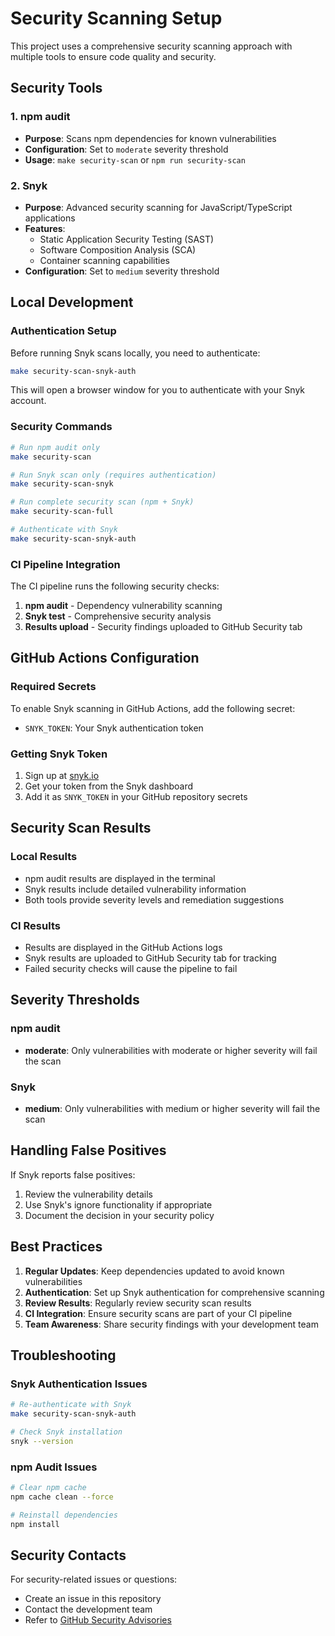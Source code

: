 # Security Scanning Setup

This project uses a comprehensive security scanning approach with multiple tools to ensure code quality and security.

## Security Tools

### 1. npm audit
- **Purpose**: Scans npm dependencies for known vulnerabilities
- **Configuration**: Set to `moderate` severity threshold
- **Usage**: `make security-scan` or `npm run security-scan`

### 2. Snyk
- **Purpose**: Advanced security scanning for JavaScript/TypeScript applications
- **Features**:
  - Static Application Security Testing (SAST)
  - Software Composition Analysis (SCA)
  - Container scanning capabilities
- **Configuration**: Set to `medium` severity threshold

## Local Development

### Authentication Setup
Before running Snyk scans locally, you need to authenticate:

```bash
make security-scan-snyk-auth
```

This will open a browser window for you to authenticate with your Snyk account.

### Security Commands

```bash
# Run npm audit only
make security-scan

# Run Snyk scan only (requires authentication)
make security-scan-snyk

# Run complete security scan (npm + Snyk)
make security-scan-full

# Authenticate with Snyk
make security-scan-snyk-auth
```

### CI Pipeline Integration

The CI pipeline runs the following security checks:

1. **npm audit** - Dependency vulnerability scanning
2. **Snyk test** - Comprehensive security analysis
3. **Results upload** - Security findings uploaded to GitHub Security tab

## GitHub Actions Configuration

### Required Secrets
To enable Snyk scanning in GitHub Actions, add the following secret:
- `SNYK_TOKEN`: Your Snyk authentication token

### Getting Snyk Token
1. Sign up at [snyk.io](https://snyk.io)
2. Get your token from the Snyk dashboard
3. Add it as `SNYK_TOKEN` in your GitHub repository secrets

## Security Scan Results

### Local Results
- npm audit results are displayed in the terminal
- Snyk results include detailed vulnerability information
- Both tools provide severity levels and remediation suggestions

### CI Results
- Results are displayed in the GitHub Actions logs
- Snyk results are uploaded to GitHub Security tab for tracking
- Failed security checks will cause the pipeline to fail

## Severity Thresholds

### npm audit
- **moderate**: Only vulnerabilities with moderate or higher severity will fail the scan

### Snyk
- **medium**: Only vulnerabilities with medium or higher severity will fail the scan

## Handling False Positives

If Snyk reports false positives:

1. Review the vulnerability details
2. Use Snyk's ignore functionality if appropriate
3. Document the decision in your security policy

## Best Practices

1. **Regular Updates**: Keep dependencies updated to avoid known vulnerabilities
2. **Authentication**: Set up Snyk authentication for comprehensive scanning
3. **Review Results**: Regularly review security scan results
4. **CI Integration**: Ensure security scans are part of your CI pipeline
5. **Team Awareness**: Share security findings with your development team

## Troubleshooting

### Snyk Authentication Issues
```bash
# Re-authenticate with Snyk
make security-scan-snyk-auth

# Check Snyk installation
snyk --version
```

### npm Audit Issues
```bash
# Clear npm cache
npm cache clean --force

# Reinstall dependencies
npm install
```

## Security Contacts

For security-related issues or questions:
- Create an issue in this repository
- Contact the development team
- Refer to [GitHub Security Advisories](https://github.com/jdsingh122918/thanacare-frontend/security/advisories)
